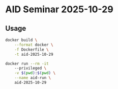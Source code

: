 # AID Seminar 2025-10-29

## Usage

```sh
docker build \
    --format docker \
    -f Dockerfile \
    -t aid-2025-10-29
```

```sh
docker run --rm -it
    --privileged \
    -v $(pwd):$(pwd) \
    --name aid-run \
    aid-2025-10-29
```
